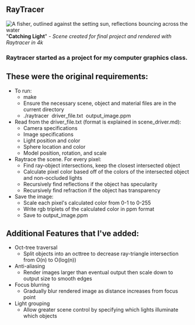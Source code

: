 ## RayTracer

![A fisher, outlined against the setting sun, reflections bouncing across the water](https://i.imgur.com/uNnLggh.png)
"__Catching Light__" - *Scene created for final project and rendered with Raytracer in 4k*

### Raytracer started as a project for my computer graphics class.

## These were the original requirements:
* To run:
  * make
  * Ensure the necessary scene, object and material files are in the current directory
  * ./raytracer &nbsp;driver_file.txt &nbsp;output_image.ppm
* Read from the driver_file.txt (format is explained in scene_driver.md):
  * Camera specifications
  * Image specifications
  * Light position and color
  * Sphere location and color
  * Model position, rotation, and scale
 * Raytrace the scene. For every pixel:
   * Find ray-object intersections, keep the closest intersected object
   * Calculate pixel color based off of the colors of the intersected object and non-occluded lights
   * Recursively find reflections if the object has specularity
   * Recursively find refraction if the object has transparency
 * Save the image:
   * Scale each pixel's calculated color from 0-1 to 0-255
   * Write rgb triplets of the calculated color in ppm format
   * Save to output_image.ppm
 
 ## Additional Features that I've added:
 * Oct-tree traversal 
   * Split objects into an octtree to decrease ray-triangle intersection from O(n) to O(log(n))
 * Anti-aliasing
   * Render images larger than eventual output then scale down to output size to smooth edges
 * Focus blurring
   * Gradually blur rendered image as distance increases from focus point
 * Light grouping
   * Allow greater scene control by specifying which lights illuminate which objects
   
